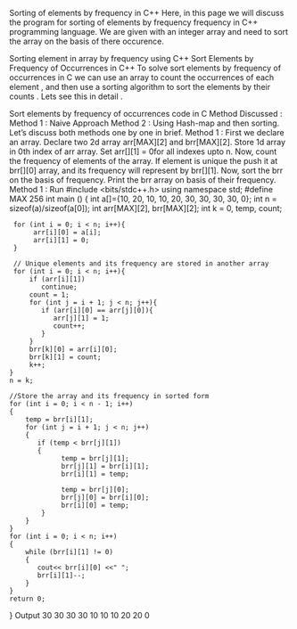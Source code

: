 Sorting of elements by frequency in C++
Here, in this page we will discuss the program for sorting of elements by frequency frequency in C++ programming language. We are given with an integer array and need to sort the array on the basis of there occurence.

Sorting element in array by frequency using C++
Sort Elements by Frequency of Occurrences in C++
To solve sort elements by frequency of occurrences in C we can use an array to count the occurrences of each element , and then use a sorting algorithm to sort the elements by their counts . Lets see this in detail .

Sort elements by frequency of occurrences code in C
Method Discussed :
Method 1 : Naive Approach
Method 2 : Using Hash-map and then sorting.
Let’s discuss both methods one by one in brief.
Method 1 :
First we declare an array.
Declare two 2d array arr[MAX][2] and brr[MAX][2].
Store 1d array in 0th index of arr array.
Set arr[][1] = 0for all indexes upto n.
Now, count the frequency of elements of the array.
If element is unique the push it at brr[][0] array, and its frequency will represent by brr[][1].
Now, sort the brr on the basis of frequency.
Print the brr array on basis of their frequency.
Method 1 :
Run
#include <bits/stdc++.h>
using namespace std;
#define MAX 256
int main ()
{
     int a[]={10, 20, 10, 10, 20, 30, 30, 30, 30, 0};
     int n = sizeof(a)/sizeof(a[0]);
     int arr[MAX][2], brr[MAX][2];
     int k = 0, temp, count;
     
     for (int i = 0; i < n; i++){
          arr[i][0] = a[i];
          arr[i][1] = 0;
     }
     
     // Unique elements and its frequency are stored in another array
     for (int i = 0; i < n; i++){
         if (arr[i][1])
            continue;
         count = 1;
         for (int j = i + 1; j < n; j++){
            if (arr[i][0] == arr[j][0]){
               arr[j][1] = 1;
               count++;
            }
         }
         brr[k][0] = arr[i][0];
         brr[k][1] = count;
         k++;
    }
    n = k;

    //Store the array and its frequency in sorted form
    for (int i = 0; i < n - 1; i++)
    {
        temp = brr[i][1];
        for (int j = i + 1; j < n; j++)
        {
           if (temp < brr[j][1])
           {
                 temp = brr[j][1];
                 brr[j][1] = brr[i][1];
                 brr[i][1] = temp;

                 temp = brr[j][0];
                 brr[j][0] = brr[i][0];
                 brr[i][0] = temp;
            }
        }
    }
    for (int i = 0; i < n; i++)
    {
        while (brr[i][1] != 0)
        {
           cout<< brr[i][0] <<" ";
           brr[i][1]--;
        }
    }
    return 0;
}
Output
30 30 30 30 10 10 10 20 20 0
